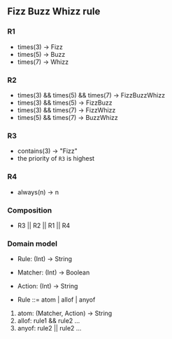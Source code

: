 ## Fizz Buzz Whizz rule

### R1
- times(3) -> Fizz
- times(5) -> Buzz
- times(7) -> Whizz

### R2
- times(3) && times(5) && times(7) -> FizzBuzzWhizz
- times(3) && times(5) -> FizzBuzz
- times(3) && times(7) -> FizzWhizz
- times(5) && times(7) -> BuzzWhizz

### R3

- contains(3) -> "Fizz"
- the priority of `R3` is highest

### R4

- always(n) -> n

### Composition

- R3 || R2 || R1 || R4

### Domain model

- Rule: (Int) -> String
- Matcher: (Int) -> Boolean
- Action: (Int) -> String

- Rule ::= atom | allof | anyof
1. atom: (Matcher, Action) -> String
2. allof: rule1 && rule2 ...
3. anyof: rule2 || rule2 ...